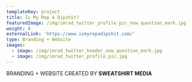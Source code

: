 ```yaml
---
templateKey: project
title: Is My Rep A Dipshit?
featuredImage: /img/imrad_twitter_profile_pic_new_question_mark.jpg
weight: 0
externalLink: 'https://www.ismyrepadipshit.com/'
type: Branding + Website
images:
  - image: /img/imrad_twitter_header_new_question_mark.jpg
  - image: /img/imrad_twitter_profile_pic.jpg
---
```

BRANDING + WEBSITE CREATED BY **SWEATSHIRT MEDIA**
